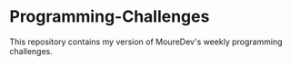 # Programming-Challenges
This repository contains my version of MoureDev's weekly programming challenges.
